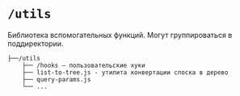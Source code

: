 # `/utils`

Библиотека вспомогательных функций. Могут группироваться в поддиректории. 

```
├──/utils
    ├── /hooks — пользовательские хуки
    ├── list-to-tree.js - утилита конвертации споска в дерево
    ├── query-params.js 
    └── ...
```